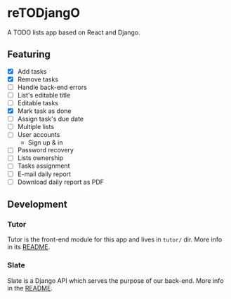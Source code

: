 # reTODjangO

A TODO lists app based on React and Django.

## Featuring

- [x] Add tasks
- [x] Remove tasks
- [ ] Handle back-end errors
- [ ] List's editable title
- [ ] Editable tasks
- [x] Mark task as done
- [ ] Assign task's due date
- [ ] Multiple lists
- [ ] User accounts
  - Sign up & in
- [ ] Password recovery
- [ ] Lists ownership
- [ ] Tasks assignment
- [ ] E-mail daily report
- [ ] Download daily report as PDF

## Development

### Tutor

Tutor is the front-end module for this app and lives in `tutor/` dir. More info
in its [README](./tutor/README.md).

### Slate

Slate is a Django API which serves the purpose of our back-end. More info in the
[README](./slate/README.md).
